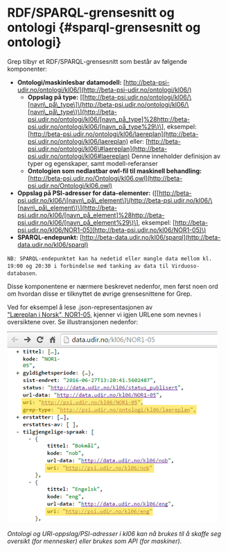# RDF/SPARQL-grensesnitt og ontologi {#sparql-grensesnitt og ontologi}

Grep tilbyr et RDF/SPARQL-grensesnitt som består av følgende komponenter:

* **Ontologi/maskinlesbar datamodell:** [http://beta-psi-udir.no/ontologi/kl06/](http://beta-psi-udir.no/ontologi/kl06/)
  * **Oppslag på type:** \[[http://beta-psi.udir.no/ontologi/kl06/\[navn\_på\_type\]\(http://beta-psi.udir.no/ontologi/kl06/\[navn\_på\_type\)\](http://beta-psi.udir.no/ontologi/kl06/[navn_på_type]%28http://beta-psi.udir.no/ontologi/kl06/[navn_på_type%29\)\],
    eksempel:
    [http://beta-psi.udir.no/ontologi/kl06/laereplan](http://beta-psi.udir.no/ontologi/kl06/laereplan) 
    eller: [http://beta-psi.udir.no/ontologi/kl06\#laereplan](http://beta-psi.udir.no/ontologi/kl06#laereplan)
    Denne inneholder definisjon av typer og egenskaper, samt modell-referanser
  * **Ontologien som nedlastbar owl-fil til maskinell behandling:** [http://beta-psi.udir.no/Ontologi/kl06.owl](http://beta-psi.udir.no/Ontologi/kl06.owl)
* **Oppslag på PSI-adresser for data-elementer:** \(\[[http://beta-psi.udir.no/kl06/\[navn\_på\_element\]\(http://beta-psi.udir.no/kl06/\[navn\_på\_element\)\](http://beta-psi.udir.no/kl06/[navn_på_element]%28http://beta-psi.udir.no/kl06/[navn_på_element%29\)\], eksempel:
  [http://beta-psi.udir.no/kl06/NOR1-05](http://beta-psi.udir.no/kl06/NOR1-05)\)
* **SPARQL-endepunkt:**
  [http://beta-data.udir.no/kl06/sparql](http://beta-data.udir.no/kl06/sparql)

`NB: SPARQL-endepunktet kan ha nedetid eller mangle data mellom kl. 19:00 og 20:30 i forbindelse med tanking av data til Virduoso-databasen`.

Disse komponentene er nærmere beskrevet nedenfor, men først noen ord om hvordan disse er tilknyttet de øvrige grensesnittene for Grep.

Ved for eksempel å lese .json-representasjonen av  
["Læreplan i Norsk", NOR1-05](http://beta-data.udir.no/kl06/NOR1-05), kjenner vi igjen URLene som nevnes i oversiktene over. Se illustransjonen nedenfor:

![](/sparql-grensesnittet/e8bf3239-95e6-4a64-bccf-de76e4e69e2f.png)

_Ontologi og URI-oppslag/PSI-adresser i kl06 kan nå brukes til å skaffe seg oversikt \(for mennesker\) eller brukes som API \(for maskiner\)_.

